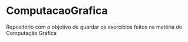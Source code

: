 # ComputacaoGrafica
Repositório com o objetivo de guardar os exercícios feitos na matéria de Computação Gráfica
